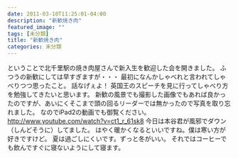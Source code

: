 ```yaml
---
date: 2011-03-10T11:25:01-04:00
description: "新歓焼き肉"
featured_image: ""
tags: [未分類]
title: "新歓焼き肉"
categories: 未分類
---
```


ということで北千里駅の焼き肉屋さんで新入生を歓迎した会を開きました。
ふつうの新歓にしては早すぎますが・・・
最初になんかしゃべれと言われてしゃべりつつ思ったこと。
話なげぇよ！
英国王のスピーチを見に行ってしゃべり方を勉強してきたいと思います。
新歓の風景でも撮影した画像でもあれば良かったのですが、あいにくそこまで頭の回るリーダーでは無かったので写真を取り忘れました。
なのでiPad2の動画でも御覧ください。
http://www.youtube.com/watch?v=ct1_r_61sk8
今日は本谷君が風邪でダウン（しんどそうに）してました。
はやく暖かくなるといいですね。僕は寒い方が好きですけど。
夏は過ごしにくいです。ずっと冬がいい。
それではコーヒーでも飲んですぐに寝ないようにして寝ます。
